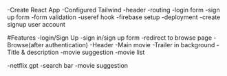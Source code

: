-Create React App
-Configured Tailwind
-header
-routing
-login form
-sign up form
-form validation
-useref hook
-firebase setup
-deployment
-create signup user account

#Features
-login/Sign Up
   -sign in/sign up form
   -redirect to browse page
-Browse(after authentication)
  -Header
  -Main movie
    -Trailer in background
    -Title & description
    -movie suggestion
      -movie list

-netflix gpt
  -search bar
  -movie suggestion
